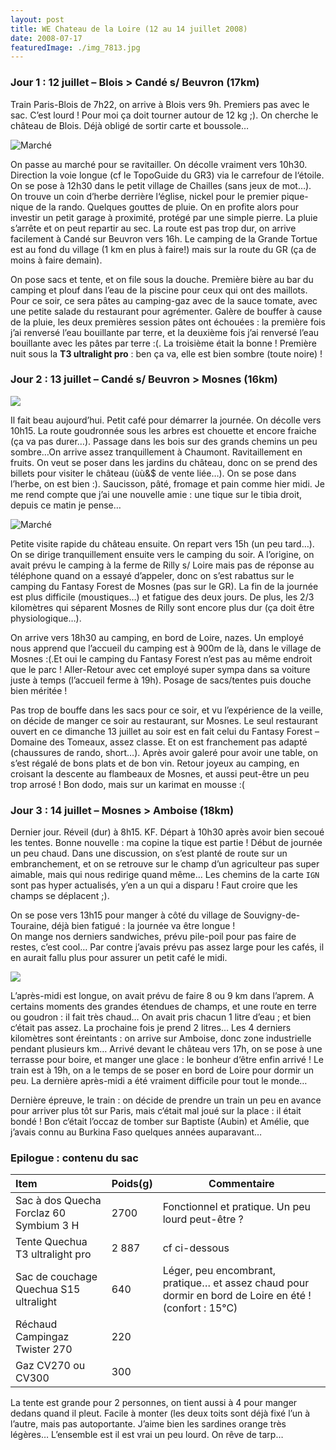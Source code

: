 ```yaml
---
layout: post
title: WE Chateau de la Loire (12 au 14 juillet 2008)
date: 2008-07-17
featuredImage: ./img_7813.jpg
---
```


### Jour 1 : 12 juillet – Blois > Candé s/ Beuvron (17km)
Train Paris-Blois de 7h22, on arrive à Blois vers 9h. Premiers pas avec
le sac. C’est lourd ! Pour moi ça doit tourner autour de 12 kg ;). On
cherche le château de Blois. Déjà obligé de sortir carte et boussole…

![Marché](./img_7790.jpg)

On passe au marché pour se ravitailler. On décolle vraiment vers 10h30.
Direction la voie longue (cf le TopoGuide du GR3) via le carrefour de
l‘étoile. On se pose à 12h30 dans le petit village de Chailles (sans
jeux de mot…). On trouve un coin d’herbe derrière l‘église, nickel pour
le premier pique-nique de la rando. Quelques gouttes de pluie. On en
profite alors pour investir un petit garage à proximité, protégé par une
simple pierre. La pluie s’arrête et on peut repartir au sec. La route
est pas trop dur, on arrive facilement à Candé sur Beuvron vers 16h. Le
camping de la Grande Tortue est au fond du village (1 km en plus à
faire!) mais sur la route du GR (ça de moins à faire demain).

On pose sacs et tente, et on file sous la douche. Première bière au bar
du camping et plouf dans l’eau de la piscine pour ceux qui ont des
maillots. Pour ce soir, ce sera pâtes au camping-gaz avec de la sauce
tomate, avec une petite salade du restaurant pour agrémenter. Galère de
bouffer à cause de la pluie, les deux premières session pâtes ont
échouées : la première fois j’ai renversé l’eau bouillante par terre, et
la deuxième fois j’ai renversé l’eau bouillante avec les pâtes par terre
:(. La troisième était la bonne ! Première nuit sous la **T3 ultralight
pro** : ben ça va, elle est bien sombre (toute noire) !

### Jour 2 : 13 juillet – Candé s/ Beuvron > Mosnes (16km)

![](./img_7805.jpg)

Il fait beau aujourd’hui. Petit café pour démarrer la journée. On
décolle vers 10h15. La route goudronnée sous les arbres est chouette et
encore fraiche (ça va pas durer…). Passage dans les bois sur des grands
chemins un peu sombre…On arrive assez tranquillement à Chaumont.
Ravitaillement en fruits. On veut se poser dans les jardins du château,
donc on se prend des billets pour visiter le château (ùù&\$ de vente
liée…). On se pose dans l’herbe, on est bien :). Saucisson, pâté,
fromage et pain comme hier midi. Je me rend compte que j’ai une nouvelle
amie : une tique sur le tibia droit, depuis ce matin je pense…

![Marché](./img_7813.jpg)

Petite visite rapide du château ensuite. On repart vers 15h (un peu
tard…). On se dirige tranquillement ensuite vers le camping du soir. A
l’origine, on avait prévu le camping à la ferme de Rilly s/ Loire mais
pas de réponse au téléphone quand on a essayé d’appeler, donc on s’est
rabattus sur le camping du Fantasy Forest de Mosnes (pas sur le GR). La
fin de la journée est plus difficile (moustiques…) et fatigue des deux
jours. De plus, les 2/3 kilomètres qui séparent Mosnes de Rilly sont
encore plus dur (ça doit être physiologique…).

On arrive vers 18h30 au camping, en bord de Loire, nazes. Un employé
nous apprend que l’accueil du camping est à 900m de là, dans le village
de Mosnes :(.Et oui le camping du Fantasy Forest n’est pas au même
endroit que le parc ! Aller-Retour avec cet employé super sympa dans sa
voiture juste à temps (l’accueil ferme à 19h). Posage de sacs/tentes
puis douche bien méritée !

Pas trop de bouffe dans les sacs pour ce soir, et vu l’expérience de la
veille, on décide de manger ce soir au restaurant, sur Mosnes. Le seul
restaurant ouvert en ce dimanche 13 juillet au soir est en fait celui du
Fantasy Forest – Domaine des Tomeaux, assez classe. Et on est
franchement pas adapté (chaussures de rando, short…). Après avoir galeré
pour avoir une table, on s’est régalé de bons plats et de bon vin.
Retour joyeux au camping, en croisant la descente au flambeaux de
Mosnes, et aussi peut-être un peu trop arrosé ! Bon dodo, mais sur un
karimat en mousse :(

### Jour 3 : 14 juillet – Mosnes > Amboise (18km)

Dernier jour. Réveil (dur) à 8h15. KF. Départ à 10h30 après avoir bien
secoué les tentes. Bonne nouvelle : ma copine la tique est partie !
Début de journée un peu chaud. Dans une discussion, on s’est planté de
route sur un embranchement, et on se retrouve sur le champ d’un
agriculteur pas super aimable, mais qui nous redirige quand même… Les
chemins de la carte `IGN` sont pas hyper
actualisés, y’en a un qui a disparu ! Faut croire que les champs se
déplacent ;).

On se pose vers 13h15 pour manger à côté du village de
Souvigny-de-Touraine, déjà bien fatigué : la journée va être longue !  
On mange nos derniers sandwiches, prévu pile-poil pour pas faire de
restes, c’est cool… Par contre j’avais prévu pas assez large pour les
cafés, il en aurait fallu plus pour assurer un petit café le midi.

![](./img_7833.jpg)

L’après-midi est longue, on avait prévu de faire 8 ou 9 km dans l’aprem.
A certains moments des grandes étendues de champs, et une route en terre
ou goudron : il fait très chaud… On avait pris chacun 1 litre d’eau ; et
bien c‘était pas assez. La prochaine fois je prend 2 litres… Les 4
derniers kilomètres sont éreintants : on arrive sur Amboise, donc zone
industrielle pendant plusieurs km… Arrivé devant le château vers 17h, on
se pose à une terrasse pour boire, et manger une glace : le bonheur
d‘être enfin arrivé ! Le train est à 19h, on a le temps de se poser en
bord de Loire pour dormir un peu. La dernière après-midi a été vraiment
difficile pour tout le monde…

Dernière épreuve, le train : on décide de prendre un train un peu en
avance pour arriver plus tôt sur Paris, mais c‘était mal joué sur la
place : il était bondé ! Bon c‘était l’occaz de tomber sur Baptiste
(Aubin) et Amélie, que j’avais connu au Burkina Faso
quelques années auparavant…

### Epilogue : contenu du sac

| Item                                    | Poids(g) | Commentaire                                                                                            |
|:--------------------------------------- |:-------- | ------------------------------------------------------------------------------------------------------ |
| Sac à dos Quecha Forclaz 60 Symbium 3 H | 2700     | Fonctionnel et pratique. Un peu lourd peut-être ?                                                      |
| Tente Quechua T3 ultralight pro         | 2 887    | cf ci-dessous                                                                                          |
| Sac de couchage Quechua S15 ultralight  | 640      | Léger, peu encombrant, pratique… et assez chaud pour dormir en bord de Loire en été ! (confort : 15°C) |
| Réchaud Campingaz Twister 270           | 220      |                                                                                                        |
| Gaz CV270 ou CV300                      | 300      |                                                                                                        |


La tente est grande pour 2 personnes, on tient aussi à 4 pour manger dedans quand il pleut. Facile à monter (les deux toits sont déjà fixé l’un à l’autre, mais pas autoportante. J’aime bien les sardines orange très légères… L’ensemble est il est vrai un peu lourd. On rêve de tarp…
